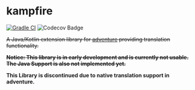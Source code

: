 # kampfire
[![Gradle CI](https://github.com/NyCodeGHG/kampfire/actions/workflows/ci.yml/badge.svg)](https://github.com/NyCodeGHG/kampfire/actions/workflows/ci.yml)
![Codecov Badge](https://img.shields.io/codecov/c/github/NyCodeGHG/kampfire?flag=unittests&style=flat-square)

~~A Java/Kotlin extension library for [adventure](https://github.com/KyoriPowered/adventure) providing translation functionality.~~

~~**Notice: This library is in early development and is currently not usable. The Java Support is also not implemented yet.**~~

**This Library is discontinued due to native translation support in adventure.**
